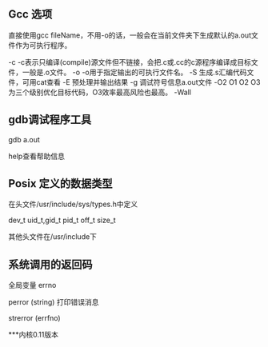 ## Gcc 选项

直接使用gcc fileName，不用-o的话，一般会在当前文件夹下生成默认的a.out文件作为可执行程序。

-c  -c表示只编译(compile)源文件但不链接，会把.c或.cc的c源程序编译成目标文件，一般是.o文件。
-o  -o用于指定输出的可执行文件名。
-S  生成.s汇编代码文件，可用cat查看
-E  预处理并输出结果
-g  调试符号信息a.out文件
-O2 O1 O2 O3 为三个级别优化目标代码，O3效率最高风险也最高。
-Wall 

## gdb调试程序工具

gdb a.out 

help查看帮助信息





## Posix 定义的数据类型

在头文件/usr/include/sys/types.h中定义

dev_t 
uid_t,gid_t
pid_t
off_t
size_t

其他头文件在/usr/include下

## 系统调用的返回码

全局变量 errno

perror (string) 打印错误消息

strerror (errfno)

***内核0.11版本